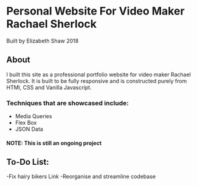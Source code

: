 # Personal Website For Video Maker Rachael Sherlock

Built by Elizabeth Shaw 2018

## About
I built this site as a professional portfolio website for video maker Rachael Sherlock.
It is built to be fully responsive and is constructed purely from HTMl, CSS and Vanilla Javascript.

### Techniques that are showcased include:
- Media Queries
- Flex Box
- JSON Data

#### NOTE: This is still an ongoing project

## To-Do List:

-Fix hairy bikers Link
-Reorganise and streamline codebase
